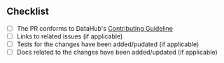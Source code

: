 

## Checklist
- [ ] The PR conforms to DataHub's [Contributing Guideline](https://github.com/linkedin/datahub/blob/master/CONTRIBUTING.md)
- [ ] Links to related issues (if applicable)
- [ ] Tests for the changes have been added/pudated (if applicable)
- [ ] Docs related to the changes have been added/updated (if applicable)
